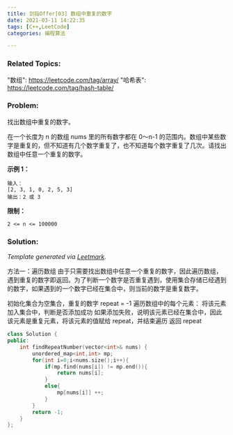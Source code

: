 ```yaml
---
title: 剑指Offer[03] 数组中重复的数字
date: 2021-03-11 14:22:35
tags: [C++,LeetCode]
categories: 编程算法

---
```


### Related Topics:

  "数组": https://leetcode.com/tag/array/
  "哈希表": https://leetcode.com/tag/hash-table/


### Problem:

找出数组中重复的数字。

在一个长度为 n 的数组 nums 里的所有数字都在 0～n-1 的范围内。数组中某些数字是重复的，但不知道有几个数字重复了，也不知道每个数字重复了几次。请找出数组中任意一个重复的数字。

**示例 1：**

```
输入：
[2, 3, 1, 0, 2, 5, 3]
输出：2 或 3
```

**限制：**

`2 <= n <= 100000`

### Solution:




*Template generated via [Leetmark](https://github.com/crimx/crx-leetmark).*

方法一：遍历数组
由于只需要找出数组中任意一个重复的数字，因此遍历数组，遇到重复的数字即返回。为了判断一个数字是否重复遇到，使用集合存储已经遇到的数字，如果遇到的一个数字已经在集合中，则当前的数字是重复数字。

初始化集合为空集合，重复的数字 repeat = -1
遍历数组中的每个元素：
将该元素加入集合中，判断是否添加成功
如果添加失败，说明该元素已经在集合中，因此该元素是重复元素，将该元素的值赋给 repeat，并结束遍历
返回 repeat

```c++
class Solution {
public:
    int findRepeatNumber(vector<int>& nums) {
        unordered_map<int,int> mp;
        for(int i=0;i<nums.size();i++){
            if(mp.find(nums[i]) != mp.end()){
                return nums[i];
            }
            else{
                mp[nums[i]] ++;
            }
        }
        return -1;
    }
};
```

